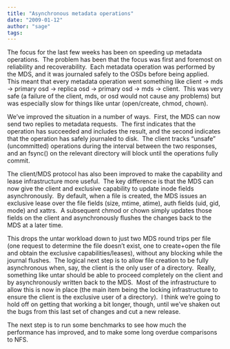 ```yaml
---
title: "Asynchronous metadata operations"
date: "2009-01-12"
author: "sage"
tags: 
---
```


The focus for the last few weeks has been on speeding up metadata operations.  The problem has been that the focus was first and foremost on reliability and recoverability.  Each metadata operation was performed by the MDS, and it was journaled safely to the OSDs before being applied.  This meant that every metadata operation went something like client -> mds -> primary osd -> replica osd -> primary osd -> mds -> client.  This was very safe (a failure of the client, mds, or osd would not cause any problems) but was especially slow for things like untar (open/create, chmod, chown).

We’ve improved the situation in a number of ways.  First, the MDS can now send two replies to metadata requests.  The first indicates that the operation has succeeded and includes the result, and the second indicates that the operation has safely journaled to disk.  The client tracks “unsafe” (uncommitted) operations during the interval between the two responses, and an fsync() on the relevant directory will block until the operations fully commit.

The client/MDS protocol has also been improved to make the capability and lease infrastructure more useful.  The key difference is that the MDS can now give the client and exclusive capability to update inode fields asynchronously.  By default, when a file is created, the MDS issues an exclusive lease over the file fields (size, mtime, atime), auth fields (uid, gid, mode) and xattrs.  A subsequent chmod or chown simply updates those fields on the client and asynchronously flushes the changes back to the MDS at a later time.

This drops the untar workload down to just two MDS round trips per file (one request to determine the file doesn’t exist, one to create+open the file and obtain the exclusive capabilities/leases), without any blocking while the journal flushes.  The logical next step is to allow file creation to be fully asynchronous when, say, the client is the only user of a directory.  Really, something like untar should be able to proceed completely on the client and by asynchronously written back to the MDS.  Most of the infrastructure to allow this is now in place (the main item being the locking infrastructure to ensure the client is the exclusive user of a directory).  I think we’re going to hold off on getting that working a bit longer, though, until we’ve shaken out the bugs from this last set of changes and cut a new release.

The next step is to run some benchmarks to see how much the performance has improved, and to make some long overdue comparisons to NFS.

